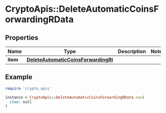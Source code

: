 # CryptoApis::DeleteAutomaticCoinsForwardingRData

## Properties

| Name | Type | Description | Notes |
| ---- | ---- | ----------- | ----- |
| **item** | [**DeleteAutomaticCoinsForwardingRI**](DeleteAutomaticCoinsForwardingRI.md) |  |  |

## Example

```ruby
require 'crypto_apis'

instance = CryptoApis::DeleteAutomaticCoinsForwardingRData.new(
  item: null
)
```

